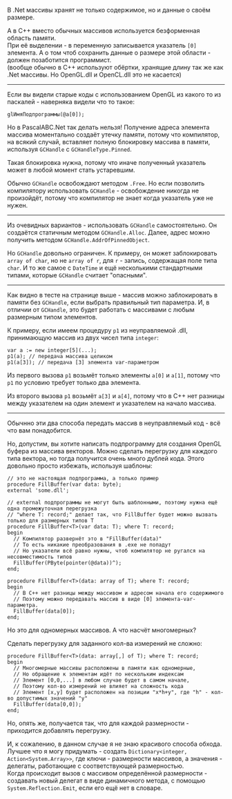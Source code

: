 


В .Net массивы хранят не только содержимое, но и данные о своём размере.

А в C++ вместо обычных массивов используется безформенная область памяти.\
При её выделении - в переменную записывается указатель `[0]` элемента.
А о том чтоб сохранить данные о размере этой области - должен позаботится программист.\
(вообще обычно в C++ используют обёртки, хранящие длину так же как .Net массивы. Но OpenGL.dll и OpenCL.dll это не касается)

---

Если вы видели старые коды с использованием OpenGL из какого то из паскалей - наверняка видели что то такое:
```
glИмяПодпрограммы(@a[0]);
```
Но в PascalABC.Net так делать нельзя! Получение адреса элемента массива моментально создаёт утечку памяти,
потому что компилятор, на всякий случай, вставляет полную блокировку массива в памяти, используя `GCHandle` с `GCHandleType.Pinned`.

Такая блокировка нужна, потому что иначе полученный указатель может в любой момент стать устаревшим.

Обычно `GCHandle` освобождают методом `.Free`. Но если позволить компилятору использовать
`GCHandle` - освобождение никогда не произойдёт, потому что компилятор не знает когда указатель уже не нужен.

---

Из очевидных вариантов - использовать `GCHandle` самостоятельно. Он создаётся статичным методом `GCHandle.Alloc`.
Далее, адрес можно получить методом `GCHandle.AddrOfPinnedObject`.

Но `GCHandle` довольно ограничен. К примеру, он может заблокировать `array of char`, но не `array of r`,
для `r` - запись, содержащая поле типа `char`. И то же самое с `DateTime` и ещё несколькими стандартными
типами, которые `GCHandle` считает "опасными".

---

Как видно в тесте на странице выше - массив можно заблокировать в памяти без `GCHandle`, если выбрать правильный тип параметра.
И, в отличии от `GCHandle`, это будет работать с массивами с любым размерным типом элементов.

К примеру, если имеем процедуру `p1` из неуправляемой .dll, принимающую массив из двух чисел типа `integer`:
```
var a := new integer[5](...);
p1(a); // передача массива целиком
p1(a[3]); // передача [3] элемента var-параметром
```
Из первого вызова `p1` возьмёт только элементы `a[0]` и `a[1]`, потому что `p1` по условию требует только два элемента.

Из второго вызова `p1` возьмёт `a[3]` и `a[4]`, потому что в C++ нет разницы между указателем на один элемент и указателем на начало массива.

---

Обычнно эти два способа передать массив в неуправляемый код - всё что вам понадобится.

Но, допустим, вы хотите написать подпрограмму для создания OpenGL буфера из массива векторов.
Можно сделать перегрузку для каждого типа вектора, но тогда получится очень много дублей кода.
Этого довольно просто избежать, используя шаблоны:
```
// это не настоящая подпрограмма, а только пример
procedure FillBuffer(var data: byte);
external 'some.dll';

// external подпрограммы не могут быть шаблонными, поэтому нужна ещё одна промежуточная перегрузка
// "where T: record;" делает так, что FillBuffer будет можно вызвать только для размерных типов T
procedure FillBuffer<T>(var data: T); where T: record;
begin
  // Компилятор развернёт это в "FillBuffer(data)"
  // То есть никакие преобразования в .exe не попадут
  // Но указатели всё равно нужны, чтоб компилятор не ругался на несовместимость типов
  FillBuffer(PByte(pointer(@data))^);
end;

procedure FillBuffer<T>(data: array of T); where T: record;
begin
  // В C++ нет разницы между массивом и адресом начала его содержимого
  // Поэтому можно передавать массив в виде [0] элемента-var-параметра.
  FillBuffer(data[0]);
end;
```
Но это для одномерных массивов. А что насчёт многомерных?

Сделать перегрузку для заданного кол-ва измерений не сложно:
```
procedure FillBuffer<T>(data: array[,] of T); where T: record;
begin
  // Многомерные массивы расположены в памяти как одномерные,
  // Но обращение к элементам идёт по нескольким индексам
  // Элемент [0,0,...] в любом случае будет в самом начале,
  // Поэтому кол-во измерений не влияет на сложность кода
  // Элемент [x,y] будет расположен на позиции "x*h+y", где "h" - кол-во допустимых значений "y"
  FillBuffer(data[0,0]);
end;
```
Но, опять же, получается так, что для каждой размерности - приходится добавлять перегрузку.

И, к сожалению, в данном случае я не знаю красивого способа обхода.\
Лучшее что я могу придумать - создать `Dictionary<integer, Action<System.Array>>`,
где ключи - размерности массивов, а значения - делегаты, работающие с соответствующей размерностью.\
Когда происходит вызов с массивом определённой размерности - создавать новый делегат
в виде динамичного метода, с помощью `System.Reflection.Emit`, если его ещё нет в словаре.


